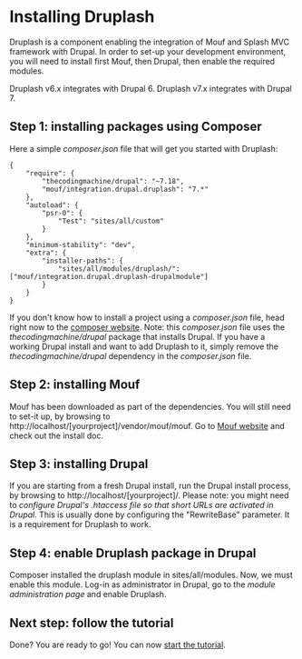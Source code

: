 Installing Druplash
===================

Druplash is a component enabling the integration of Mouf and Splash MVC framework with Drupal.
In order to set-up your development environment, you will need to install first Mouf, then Drupal, then enable the required modules.

Druplash v6.x integrates with Drupal 6.
Druplash v7.x integrates with Drupal 7.

Step 1: installing packages using Composer
------------------------------------------

Here a simple *composer.json* file that will get you started with Druplash:

	{
	    "require": {
	        "thecodingmachine/drupal": "~7.18",
	        "mouf/integration.drupal.druplash": "7.*"
	    },
	    "autoload": {
	        "psr-0": {
	            "Test": "sites/all/custom"
	        }
	    },
	    "minimum-stability": "dev",
	    "extra": {
	        "installer-paths": {
	            "sites/all/modules/druplash/": ["mouf/integration.drupal.druplash-drupalmodule"]
	        }
	    }
	}

If you don't know how to install a project using a *composer.json* file, head right now to the [composer website](http://getcomposer.org).
Note: this *composer.json* file uses the *thecodingmachine/drupal* package that installs Drupal. If you have a working Drupal install and want to add Druplash to it, simply remove the *thecodingmachine/drupal* dependency in the *composer.json* file.



Step 2: installing Mouf
-----------------------

Mouf has been downloaded as part of the dependencies.
You will still need to set-it up, by browsing to http://localhost/[yourproject]/vendor/mouf/mouf. Go to [Mouf website](http://mouf-php.com) and check out the install doc.


Step 3: installing Drupal
-------------------------

If you are starting from a fresh Drupal install, run the Drupal install process, by browsing to http://localhost/[yourproject]/.
Please note: you might need to *configure Drupal's .htaccess file so that short URLs are activated in Drupal*. This is usually done by configuring the "RewriteBase" parameter. It is a requirement for Druplash to work.

Step 4: enable Druplash package in Drupal
-----------------------------------------

Composer installed the druplash module in sites/all/modules. Now, we must enable this module.
Log-in as administrator in Drupal, go to the *module administration page* and enable Druplash.

Next step: follow the tutorial
------------------------------

Done? You are ready to go! You can now [start the tutorial](https://github.com/thecodingmachine/integration.drupal.druplash/blob/7.0/doc/tutorial.md).
